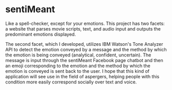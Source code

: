 # sentiMeant

Like a spell-checker, except for your emotions. This project has two facets: a website that parses movie scripts, text, and audio input and outputs the predominant emotions displayed.

The second facet, which I developed, utilizes IBM Watson's Tone Analyzer API to detect the emotion conveyed by a message and the method by which the emotion is being conveyed (analytical, confident, uncertain). The message is input through the sentiMeant Facebook page chatbot and then an emoji corresponding to the emotion and the method by which the emotion is conveyed is sent back to the user. I hope that this kind of application will see use in the field of aspergers, helping people with this condition more easily correspond socially over text and voice.